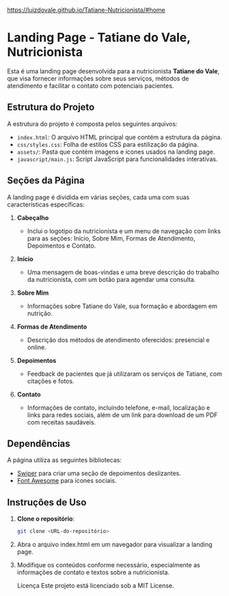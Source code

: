 https://luizdovale.github.io/Tatiane-Nutricionista/#home
# Landing Page - Tatiane do Vale, Nutricionista

Esta é uma landing page desenvolvida para a nutricionista **Tatiane do Vale**, que visa fornecer informações sobre seus serviços, métodos de atendimento e facilitar o contato com potenciais pacientes.

## Estrutura do Projeto

A estrutura do projeto é composta pelos seguintes arquivos:

- `index.html`: O arquivo HTML principal que contém a estrutura da página.
- `css/styles.css`: Folha de estilos CSS para estilização da página.
- `assets/`: Pasta que contém imagens e ícones usados na landing page.
- `javascript/main.js`: Script JavaScript para funcionalidades interativas.

## Seções da Página

A landing page é dividida em várias seções, cada uma com suas características específicas:

1. **Cabeçalho**
   - Inclui o logotipo da nutricionista e um menu de navegação com links para as seções: Início, Sobre Mim, Formas de Atendimento, Depoimentos e Contato.

2. **Início**
   - Uma mensagem de boas-vindas e uma breve descrição do trabalho da nutricionista, com um botão para agendar uma consulta.

3. **Sobre Mim**
   - Informações sobre Tatiane do Vale, sua formação e abordagem em nutrição.

4. **Formas de Atendimento**
   - Descrição dos métodos de atendimento oferecidos: presencial e online.

5. **Depoimentos**
   - Feedback de pacientes que já utilizaram os serviços de Tatiane, com citações e fotos.

6. **Contato**
   - Informações de contato, incluindo telefone, e-mail, localização e links para redes sociais, além de um link para download de um PDF com receitas saudáveis.

## Dependências

A página utiliza as seguintes bibliotecas:

- [Swiper](https://unpkg.com/swiper/swiper-bundle.min.css) para criar uma seção de depoimentos deslizantes.
- [Font Awesome](https://cdnjs.cloudflare.com/ajax/libs/font-awesome/6.0.0-beta3/css/all.min.css) para ícones sociais.

## Instruções de Uso

1. **Clone o repositório**:

   ```bash
   git clone <URL-do-repositório>
2. Abra o arquivo index.html em um navegador para visualizar a landing page.

3. Modifique os conteúdos conforme necessário, especialmente as informações de contato e textos sobre a nutricionista.

   Licença
Este projeto está licenciado sob a MIT License.
